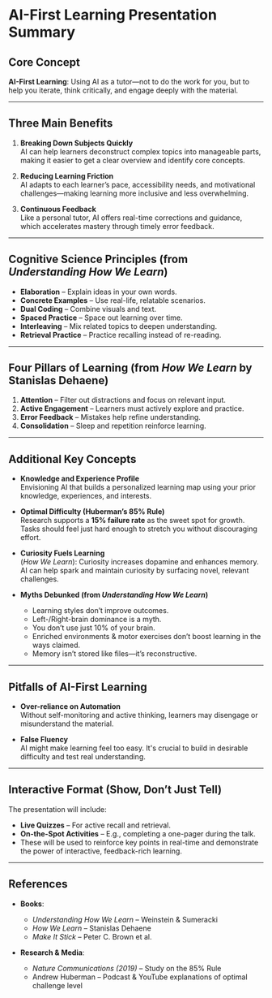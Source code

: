 # AI-First Learning Presentation Summary

## Core Concept
**AI-First Learning**: Using AI as a tutor—not to do the work for you, but to help you iterate, think critically, and engage deeply with the material.

---

## Three Main Benefits
1. **Breaking Down Subjects Quickly**  
   AI can help learners deconstruct complex topics into manageable parts, making it easier to get a clear overview and identify core concepts.

2. **Reducing Learning Friction**  
   AI adapts to each learner’s pace, accessibility needs, and motivational challenges—making learning more inclusive and less overwhelming.

3. **Continuous Feedback**  
   Like a personal tutor, AI offers real-time corrections and guidance, which accelerates mastery through timely error feedback.

---

## Cognitive Science Principles (from *Understanding How We Learn*)
- **Elaboration** – Explain ideas in your own words.
- **Concrete Examples** – Use real-life, relatable scenarios.
- **Dual Coding** – Combine visuals and text.
- **Spaced Practice** – Space out learning over time.
- **Interleaving** – Mix related topics to deepen understanding.
- **Retrieval Practice** – Practice recalling instead of re-reading.

---

## Four Pillars of Learning (from *How We Learn* by Stanislas Dehaene)
1. **Attention** – Filter out distractions and focus on relevant input.
2. **Active Engagement** – Learners must actively explore and practice.
3. **Error Feedback** – Mistakes help refine understanding.
4. **Consolidation** – Sleep and repetition reinforce learning.

---

## Additional Key Concepts
- **Knowledge and Experience Profile**  
  Envisioning AI that builds a personalized learning map using your prior knowledge, experiences, and interests.

- **Optimal Difficulty (Huberman’s 85% Rule)**  
  Research supports a **15% failure rate** as the sweet spot for growth. Tasks should feel just hard enough to stretch you without discouraging effort.

- **Curiosity Fuels Learning**  
  (*How We Learn*): Curiosity increases dopamine and enhances memory. AI can help spark and maintain curiosity by surfacing novel, relevant challenges.

- **Myths Debunked (from *Understanding How We Learn*)**
  - Learning styles don’t improve outcomes.
  - Left-/Right-brain dominance is a myth.
  - You don’t use just 10% of your brain.
  - Enriched environments & motor exercises don’t boost learning in the ways claimed.
  - Memory isn’t stored like files—it’s reconstructive.

---

## Pitfalls of AI-First Learning
- **Over-reliance on Automation**  
  Without self-monitoring and active thinking, learners may disengage or misunderstand the material.

- **False Fluency**  
  AI might make learning feel too easy. It's crucial to build in desirable difficulty and test real understanding.

---

## Interactive Format (Show, Don’t Just Tell)
The presentation will include:
- **Live Quizzes** – For active recall and retrieval.
- **On-the-Spot Activities** – E.g., completing a one-pager during the talk.
- These will be used to reinforce key points in real-time and demonstrate the power of interactive, feedback-rich learning.

---

## References
- **Books**:
  - *Understanding How We Learn* – Weinstein & Sumeracki
  - *How We Learn* – Stanislas Dehaene
  - *Make It Stick* – Peter C. Brown et al.

- **Research & Media**:
  - *Nature Communications (2019)* – Study on the 85% Rule
  - Andrew Huberman – Podcast & YouTube explanations of optimal challenge level
